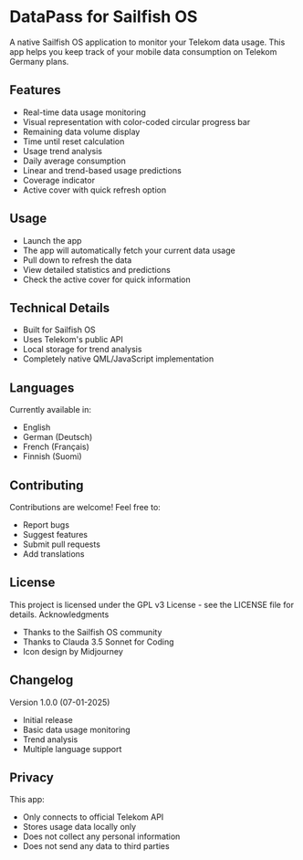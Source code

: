 # DataPass for Sailfish OS

A native Sailfish OS application to monitor your Telekom data usage. This app helps you keep track of your mobile data consumption on Telekom Germany plans.

## Features

- Real-time data usage monitoring
- Visual representation with color-coded circular progress bar
- Remaining data volume display
- Time until reset calculation
- Usage trend analysis
- Daily average consumption
- Linear and trend-based usage predictions
- Coverage indicator
- Active cover with quick refresh option


## Usage

- Launch the app
- The app will automatically fetch your current data usage
- Pull down to refresh the data
- View detailed statistics and predictions
- Check the active cover for quick information

## Technical Details

- Built for Sailfish OS
- Uses Telekom's public API
- Local storage for trend analysis
- Completely native QML/JavaScript implementation

## Languages

Currently available in:

- English
- German (Deutsch)
- French (Français)
- Finnish (Suomi)

## Contributing

Contributions are welcome! Feel free to:

- Report bugs
- Suggest features
- Submit pull requests
- Add translations

## License

This project is licensed under the GPL v3 License - see the LICENSE file for details.
Acknowledgments

- Thanks to the Sailfish OS community
- Thanks to Clauda 3.5 Sonnet for Coding
- Icon design by Midjourney

## Changelog
Version 1.0.0 (07-01-2025)

   - Initial release
   - Basic data usage monitoring
   - Trend analysis
   - Multiple language support

## Privacy

This app:

   - Only connects to official Telekom API
   - Stores usage data locally only
   - Does not collect any personal information
   - Does not send any data to third parties

